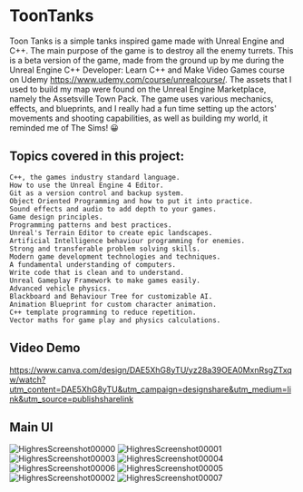 # ToonTanks
Toon Tanks is a simple tanks inspired game made with Unreal Engine and C++. The main purpose of the game is to destroy all the enemy turrets. This is a beta version of the game, made from the ground up by me during the Unreal Engine C++ Developer: Learn C++ and Make Video Games course on Udemy https://www.udemy.com/course/unrealcourse/. The assets that I used to build my map were found on the Unreal Engine Marketplace, namely the Assetsville Town Pack. The game uses various mechanics, effects, and blueprints, and I really had a fun time setting up the actors' movements and shooting capabilities, as well as building my world, it reminded me of The Sims! 😀

## Topics covered in this project:
    C++, the games industry standard language.
    How to use the Unreal Engine 4 Editor.
    Git as a version control and backup system.
    Object Oriented Programming and how to put it into practice.
    Sound effects and audio to add depth to your games.
    Game design principles.
    Programming patterns and best practices.
    Unreal's Terrain Editor to create epic landscapes.
    Artificial Intelligence behaviour programming for enemies.
    Strong and transferable problem solving skills.
    Modern game development technologies and techniques.
    A fundamental understanding of computers.
    Write code that is clean and to understand.
    Unreal Gameplay Framework to make games easily.
    Advanced vehicle physics.
    Blackboard and Behaviour Tree for customizable AI.
    Animation Blueprint for custom character animation.
    C++ template programming to reduce repetition.
    Vector maths for game play and physics calculations.
 
## Video Demo
https://www.canva.com/design/DAE5XhG8yTU/yz28a39OEA0MxnRsgZTxqw/watch?utm_content=DAE5XhG8yTU&utm_campaign=designshare&utm_medium=link&utm_source=publishsharelink

## Main UI
![HighresScreenshot00000](https://user-images.githubusercontent.com/87696858/155713781-6cd89655-5e3f-492b-8f07-d06b5e60ac32.png)
![HighresScreenshot00001](https://user-images.githubusercontent.com/87696858/155713633-c4d8c8f8-3d0f-4bc3-adbb-cf5eefac698c.png) 
![HighresScreenshot00003](https://user-images.githubusercontent.com/87696858/155713616-993a1a56-6244-457d-92d4-b8d63016aaef.png)
![HighresScreenshot00004](https://user-images.githubusercontent.com/87696858/155713619-bf2628c1-079a-4d47-a993-75c2c0f5ebdd.png)
![HighresScreenshot00006](https://user-images.githubusercontent.com/87696858/155713624-32634660-b9c0-4b66-9fb7-584bd58dc4e2.png)
![HighresScreenshot00005](https://user-images.githubusercontent.com/87696858/155713773-80aa4ab0-7f47-4577-a2db-792a29fb894d.png)
![HighresScreenshot00002](https://user-images.githubusercontent.com/87696858/155713609-71dcbbee-0d27-4f26-9f36-7e5bd4e3f334.png)
![HighresScreenshot00007](https://user-images.githubusercontent.com/87696858/155713801-e006e74b-2b64-4607-af4f-b475dc17d5de.png)
